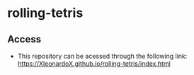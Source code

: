 # rolling-tetris

## Access 

- This repository can be acessed through the following link: https://XleonardoX.github.io/rolling-tetris/index.html
